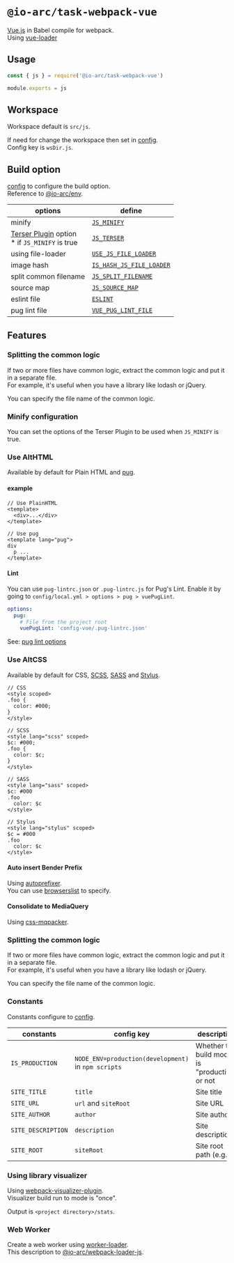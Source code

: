 # `@io-arc/task-webpack-vue`

[Vue.js](https://vuejs.org/) in Babel compile for webpack.  
Using [vue-loader](https://vue-loader.vuejs.org/)

## Usage

```javascript
const { js } = require('@io-arc/task-webpack-vue')

module.exports = js
```

## Workspace

Workspace default is `src/js`.

If need for change the workspace then set in [config](https://github.com/lorenwest/node-config).  
Config key is `wsDir.js`.

## Build option

[config](https://github.com/lorenwest/node-config) to configure the build option.  
Reference to [@io-arc/env](https://github.com/io-arc/io-arc/tree/master/packages/env).

| options                                                                                                    | define                                                                                                        |
| ---------------------------------------------------------------------------------------------------------- | ------------------------------------------------------------------------------------------------------------- |
| minify                                                                                                     | [`JS_MINIFY`](https://github.com/io-arc/io-arc/tree/master/packages/env#js_minify)                            |
| [Terser Plugin](https://webpack.js.org/plugins/terser-webpack-plugin/) option<br>\* if `JS_MINIFY` is true | [`JS_TERSER`](https://github.com/io-arc/io-arc/tree/master/packages/env#js_terser)                            |
| using file-loader                                                                                          | [`USE_JS_FILE_LOADER`](https://github.com/io-arc/io-arc/tree/master/packages/env#use_js_file_loader)          |
| image hash                                                                                                 | [`IS_HASH_JS_FILE_LOADER`](https://github.com/io-arc/io-arc/tree/master/packages/env#use_hash_js_file_loader) |
| split common filename                                                                                      | [`JS_SPLIT_FILENAME`](https://github.com/io-arc/io-arc/tree/master/packages/env#js_split_filename)            |
| source map                                                                                                 | [`JS_SOURCE_MAP`](https://github.com/io-arc/io-arc/tree/master/packages/env#js_source_map)                    |
| eslint file                                                                                                | [`ESLINT`](https://github.com/io-arc/io-arc/tree/master/packages/env#eslint)                                  |
| pug lint file                                                                                              | [`VUE_PUG_LINT_FILE`](https://github.com/io-arc/io-arc/tree/master/packages/env#vue_pug_lint_file)            |

## Features

### Splitting the common logic

If two or more files have common logic, extract the common logic and put it in a separate file.  
For example, it's useful when you have a library like lodash or jQuery.

You can specify the file name of the common logic.

### Minify configuration

You can set the options of the Terser Plugin to be used when `JS_MINIFY` is true.

### Use AltHTML

Available by default for Plain HTML and [pug](https://pugjs.org/).

#### example

```vue
// Use PlainHTML
<template>
  <div>...</div>
</template>

// Use pug
<template lang="pug">
div
  p ...
</template>
```

#### Lint

You can use `pug-lintrc.json` or `.pug-lintrc.js` for Pug's Lint.
Enable it by going to `config/local.yml > options > pug > vuePugLint`.

```yaml
options:
  pug:
    # File from the project root
    vuePugLint: 'config-vue/.pug-lintrc.json'
```

See: [pug lint options](https://github.com/pugjs/pug-lint#configuration-file)

### Use AltCSS

Available by default for CSS, [SCSS](https://sass-lang.com/), [SASS](https://sass-lang.com/) and [Stylus](https://stylus-lang.com/).

```vue
// CSS
<style scoped>
.foo {
  color: #000;
}
</style>

// SCSS
<style lang="scss" scoped>
$c: #000;
.foo {
  color: $c;
}
</style>

// SASS
<style lang="sass" scoped>
$c: #000
.foo
  color: $c
</style>

// Stylus
<style lang="stylus" scoped>
$c = #000
.foo
  color: $c
</style>
```

#### Auto insert Bender Prefix

Using [autoprefixer](https://autoprefixer.github.io/).  
You can use [browserslist](https://github.com/ai/browserslist) to specify.

#### Consolidate to MediaQuery

Using [css-mqpacker](https://github.com/hail2u/node-css-mqpacker).

### Splitting the common logic

If two or more files have common logic, extract the common logic and put it in a separate file.  
For example, it's useful when you have a library like lodash or jQuery.

You can specify the file name of the common logic.

### Constants

Constants configure to [config](https://github.com/lorenwest/node-config).

| constants          | config key                                          | description                                   | @io-arc/env                                                                                      |
| ------------------ | --------------------------------------------------- | --------------------------------------------- | ------------------------------------------------------------------------------------------------ |
| `IS_PRODUCTION`    | `NODE_ENV=production(development)` in `npm scripts` | Whether the build mode is "production" or not | [`IS_PRODUCTION`](https://github.com/io-arc/io-arc/tree/master/packages/env#is_production)       |
| `SITE_TITLE`       | `title`                                             | Site title                                    | [`SITE_TITLE`](https://github.com/io-arc/io-arc/tree/master/packages/env#site_title)             |
| `SITE_URL`         | `url` and `siteRoot`                                | Site URL                                      | [`SITE_URL`](https://github.com/io-arc/io-arc/tree/master/packages/env#site_url)                 |
| `SITE_AUTHOR`      | `author`                                            | Site author                                   | [`SITE_AUTHOR`](https://github.com/io-arc/io-arc/tree/master/packages/env#site_author)           |
| `SITE_DESCRIPTION` | `description`                                       | Site description                              | [`SITE_DESCRIPTION`](https://github.com/io-arc/io-arc/tree/master/packages/env#site_description) |
| `SITE_ROOT`        | `siteRoot`                                          | Site root path (e.g. /)                       | [`SITE_ROOT`](https://github.com/io-arc/io-arc/tree/master/packages/env#site_root)               |

### Using library visualizer

Using [webpack-visualizer-plugin](https://github.com/chrisbateman/webpack-visualizer).  
Visualizer build run to mode is "once".

Output is `<project directory>/stats`.

### Web Worker

Create a web worker using [worker-loader](https://github.com/webpack-contrib/worker-loader).  
This description to [@io-arc/webpack-loader-js](https://github.com/io-arc/io-arc/tree/master/packages/webpack-loaders-js#variable-workerloader).
